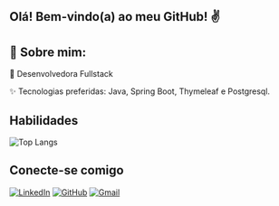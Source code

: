 ## Olá! Bem-vindo(a) ao meu GitHub! ✌️

## 💫 Sobre mim:
💼 Desenvolvedora Fullstack

✨ Tecnologias preferidas: Java, Spring Boot, Thymeleaf e Postgresql.

## Habilidades
![Top Langs](https://github-readme-stats-git-masterrstaa-rickstaa.vercel.app/api/top-langs/?username=franciscamac&layout=compact&bg_color=000&border_color=30A3DC&title_color=E94D5F&text_color=FFF)

## Conecte-se comigo
[![LinkedIn](https://img.shields.io/badge/LinkedIn-0077B5?style=for-the-badge&logo=linkedin&logoColor=white)](https://www.linkedin.com/in/francisca-macário-35b6a8190/) [![GitHub](https://img.shields.io/badge/GitHub-100000?style=for-the-badge&logo=github&logoColor=white)](https://github.com/franciscamac) [![Gmail](https://img.shields.io/badge/Gmail-333333?style=for-the-badge&logo=gmail&logoColor=red)](mailto:franpms89@gmail.com) 

